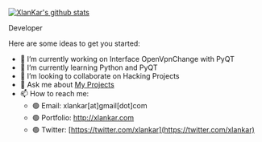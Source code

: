 [![XlanKar's github stats](https://github-readme-stats.vercel.app/api?username=XlanKar&show_icons=true&theme=radical)](https://github.com/anuraghazra/github-readme-stats)

Developer

Here are some ideas to get you started:

- 🔭 I’m currently working on Interface OpenVpnChange with PyQT
- 🌱 I’m currently learning Python and PyQT
- 👯 I’m looking to collaborate on Hacking Projects
- 💬 Ask me about [My Projects](https://github.com/XlanKar "My Projects")
- 📫 How to reach me: 
  - 🟢 Email: xlankar[at]gmail[dot]com
  - 🟢 Portfolio: http://xlankar.com
  - 🟢 Twitter: [https://twitter.com/xlankar](https://twitter.com/xlankar)
